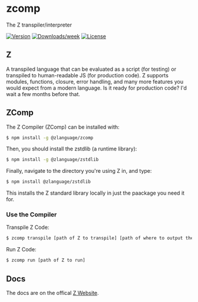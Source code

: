 # zcomp

The Z transpiler/interpreter

[![Version](https://img.shields.io/npm/v/@zlanguage/zcomp.svg)](https://www.npmjs.com/package/@zlanguage/zcomp)
[![Downloads/week](https://img.shields.io/npm/dw/@zlanguage/zcomp.svg)](https://www.npmjs.com/package/@zlanguage/zcomp)
[![License](https://img.shields.io/npm/l/@zlanguage/zcomp.svg)](https://github.com/zlanguage/zcomp/blob/master/LICENSE)

## Z

A transpiled language that can be evaluated as a script (for testing) or transpiled to human-readable JS (for production code). Z supports modules, functions, closure, error handling, and many more features you would expect from a modern language. Is it ready for production code? I'd wait a few months before that.

## ZComp

The Z Compiler (ZComp) can be installed with:

```sh
$ npm install -g @zlanguage/zcomp
```

Then, you should install the zstdlib (a runtime library):

```sh
$ npm install -g @zlanguage/zstdlib
```

Finally, navigate to the directory you're using Z in, and type:

```sh
$ npm install @zlanguage/zstdlib
```

This installs the Z standard library locally in just the paackage you need it for.

### Use the Compiler

Transpile Z Code:

```sh
$ zcomp transpile [path of Z to transpile] [path of where to output the transpiled JS]
```

Run Z Code:

```sh
$ zcomp run [path of Z to run]
```

## Docs

The docs are on the offical [Z Website](https://zlanguage.github.io/).
